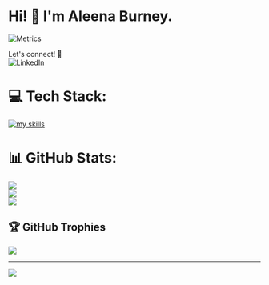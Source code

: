 # Hi! 👋 I'm Aleena Burney.  

![Metrics](https://metrics.lecoq.io/foevertigo?template=classic&isocalendar=1&languages=1&stargazers=1&leetcode=1&music=1&base=header%2C%20activity%2C%20community%2C%20repositories%2C%20metadata&base.indepth=false&base.hireable=false&base.skip=false&isocalendar=false&isocalendar.duration=half-year&languages=false&languages.limit=8&languages.threshold=0%25&languages.other=false&languages.colors=github&languages.sections=most-used&languages.indepth=false&languages.analysis.timeout=15&languages.analysis.timeout.repositories=7.5&languages.categories=markup%2C%20programming&languages.recent.categories=markup%2C%20programming&languages.recent.load=300&languages.recent.days=14&stargazers=false&stargazers.days=14&stargazers.charts=true&stargazers.charts.type=classic&stargazers.worldmap=false&stargazers.worldmap.sample=0&music=false&music.provider=spotify&music.user=aleena&music.mode=top&music.limit=4&music.played.at=false&music.time.range=medium&music.top.type=tracks&leetcode=false&leetcode.user=foevertigo&leetcode.sections=solved&leetcode.limit.skills=10&leetcode.limit.recent=2&config.timezone=Asia%2FCalcutta)


Let's connect! 🚀  
[![LinkedIn](https://img.shields.io/badge/LinkedIn-blue?style=for-the-badge&logo=linkedin)](https://www.linkedin.com/in/aleena-burney/)  

# 💻 Tech Stack:
[![my skills](https://skillicons.dev/icons?i=js,html,css,bootstrap,c,cpp,discord,express,firebase,git,github,mongodb,netlify,nodejs,notion,npm,fastapi,postman,py,react,tailwind)](https://skillicons.dev)

# 📊 GitHub Stats:
![](https://github-readme-stats.vercel.app/api?username=foevertigo&theme=dark&hide_border=false&include_all_commits=true&count_private=true)<br/>
![](https://nirzak-streak-stats.vercel.app/?user=foevertigo&theme=dark&hide_border=false)<br/>
![](https://github-readme-stats.vercel.app/api/top-langs/?username=foevertigo&theme=dark&hide_border=false&include_all_commits=true&count_private=true&layout=compact)

## 🏆 GitHub Trophies
![](https://github-profile-trophy.vercel.app/?username=foevertigo&theme=radical&no-frame=false&no-bg=false&margin-w=4)

---
[![](https://visitcount.itsvg.in/api?id=foevertigo&icon=0&color=0)](https://visitcount.itsvg.in)

<!-- Proudly created with GPRM ( https://gprm.itsvg.in ) -->

